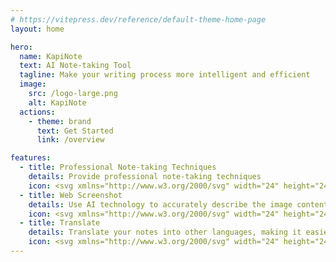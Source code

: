 ```yaml
---
# https://vitepress.dev/reference/default-theme-home-page
layout: home

hero:
  name: KapiNote
  text: AI Note-taking Tool
  tagline: Make your writing process more intelligent and efficient
  image:
    src: /logo-large.png
    alt: KapiNote
  actions:
    - theme: brand
      text: Get Started
      link: /overview

features:
  - title: Professional Note-taking Techniques
    details: Provide professional note-taking techniques
    icon: <svg xmlns="http://www.w3.org/2000/svg" width="24" height="24" viewBox="0 0 24 24" fill="none" stroke="currentColor" stroke-width="2" stroke-linecap="round" stroke-linejoin="round" class="lucide lucide-pencil"><path d="M21.174 6.812a1 1 0 0 0-3.986-3.987L3.842 16.174a2 2 0 0 0-.5.83l-1.321 4.352a.5.5 0 0 0 .623.622l4.353-1.32a2 2 0 0 0 .83-.497z"/><path d="m15 5 4 4"/></svg>
  - title: Web Screenshot
    details: Use AI technology to accurately describe the image content or extract text from the image, and integrate it into your notes.
    icon: <svg xmlns="http://www.w3.org/2000/svg" width="24" height="24" viewBox="0 0 24 24" fill="none" stroke="currentColor" stroke-width="2" stroke-linecap="round" stroke-linejoin="round" class="lucide lucide-scan"><path d="M3 7V5a2 2 0 0 1 2-2h2"/><path d="M17 3h2a2 2 0 0 1 2 2v2"/><path d="M21 17v2a2 2 0 0 1-2 2h-2"/><path d="M7 21H5a2 2 0 0 1-2-2v-2"/></svg>
  - title: Translate
    details: Translate your notes into other languages, making it easier to read and understand.
    icon: <svg xmlns="http://www.w3.org/2000/svg" width="24" height="24" viewBox="0 0 24 24" fill="none" stroke="currentColor" stroke-width="2" stroke-linecap="round" stroke-linejoin="round" class="lucide lucide-languages"><path d="m5 8 6 6"/><path d="m4 14 6-6 2-3"/><path d="M2 5h12"/><path d="M7 2h1"/><path d="m22 22-5-10-5 10"/><path d="M14 18h6"/></svg>
---
```

